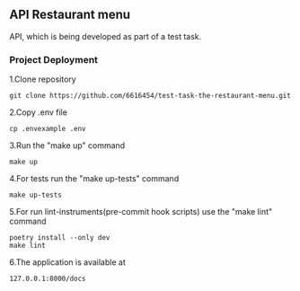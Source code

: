 ## API Restaurant menu

API, which is being developed as part of a test task.

### Project Deployment

1.Clone repository

```
git clone https://github.com/6616454/test-task-the-restaurant-menu.git
```

2.Copy .env file

```
cp .envexample .env
```

3.Run the "make up" command

```
make up
```

4.For tests run the "make up-tests" command
```
make up-tests
```
5.For run lint-instruments(pre-commit hook scripts) use the "make lint" command
```
poetry install --only dev
make lint
```

6.The application is available at

```
127.0.0.1:8000/docs
```